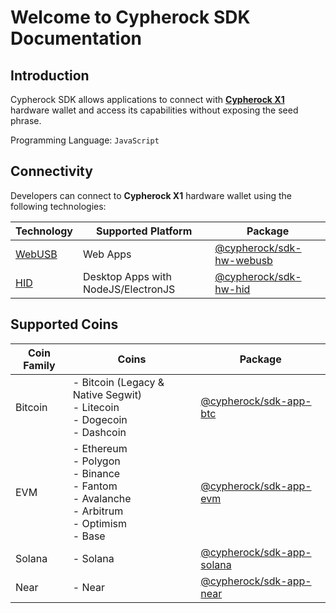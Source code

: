 # Welcome to Cypherock SDK Documentation

## Introduction

Cypherock SDK allows applications to connect with
<a href="https://www.cypherock.com" target="_blank">**Cypherock X1**</a> 
hardware wallet and access its capabilities without exposing the seed phrase.

Programming Language: `JavaScript`

## Connectivity

Developers can connect to **Cypherock X1** hardware wallet using the following
technologies:

| Technology                                                            | Supported Platform                  | Package                                                |
| --------------------------------------------------------------------- | ----------------------------------- | ------------------------------------------------------ |
| [WebUSB](https://developer.mozilla.org/en-US/docs/Web/API/WebUSB_API) | Web Apps                            | [@cypherock/sdk-hw-webusb](../cypherock-sdk-hw-webusb) |
| [HID](https://www.npmjs.com/package/node-hid)                         | Desktop Apps with NodeJS/ElectronJS | [@cypherock/sdk-hw-hid](../cypherock-sdk-hw-hid)       |

## Supported Coins

| Coin Family | Coins                                                                                       | Package                                                  |
| ----------- | ------------------------------------------------------------------------------------------- | -------------------------------------------------------- |
| Bitcoin     | - Bitcoin (Legacy & Native Segwit)<br>- Litecoin<br>- Dogecoin<br>- Dashcoin                | [@cypherock/sdk-app-btc](../cypherock-sdk-app-btc)       |
| EVM         | - Ethereum<br>- Polygon<br>- Binance<br>- Fantom<br>- Avalanche<br>- Arbitrum<br>- Optimism<br>- Base | [@cypherock/sdk-app-evm](../cypherock-sdk-app-evm)       |
| Solana      | - Solana                                                                                    | [@cypherock/sdk-app-solana](../cypherock-sdk-app-solana) |
| Near        | - Near                                                                                      | [@cypherock/sdk-app-near](../cypherock-sdk-app-near)     |
